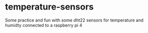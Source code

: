 # temperature-sensors
Some practice and fun with some dht22 sensors for temperature and humidty connected to a raspberry pi 4
